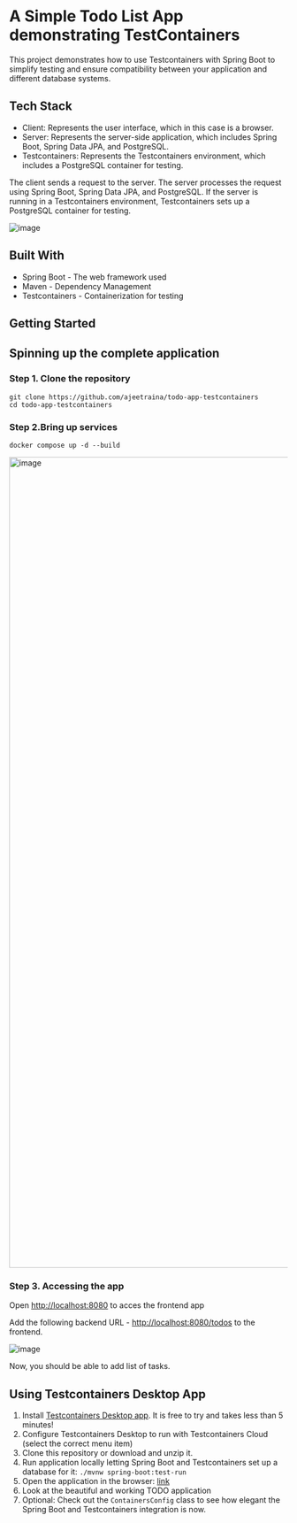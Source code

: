 # A Simple Todo List App demonstrating TestContainers

This project demonstrates how to use Testcontainers with Spring Boot to simplify testing and ensure compatibility between your application and different database systems.

## Tech Stack

- Client: Represents the user interface, which in this case is a browser.
- Server: Represents the server-side application, which includes Spring Boot, Spring Data JPA, and PostgreSQL.
- Testcontainers: Represents the Testcontainers environment, which includes a PostgreSQL container for testing.

The client sends a request to the server. The server processes the request using Spring Boot, Spring Data JPA, and PostgreSQL.
If the server is running in a Testcontainers environment, Testcontainers sets up a PostgreSQL container for testing.

![image](https://github.com/user-attachments/assets/61e09194-a30a-4737-8ae9-bca862a120f9)


## Built With
- Spring Boot - The web framework used
- Maven - Dependency Management
- Testcontainers - Containerization for testing

## Getting Started

## Spinning up the complete application

### Step 1. Clone the repository

```
git clone https://github.com/ajeetraina/todo-app-testcontainers
cd todo-app-testcontainers
```

### Step 2.Bring up services 

```
docker compose up -d --build
```

<img width="1466" alt="image" src="https://github.com/user-attachments/assets/62c42fe5-2dab-4b70-8812-5f54f4a6624f">


### Step 3. Accessing the app

Open [http://localhost:8080](http://localhost:8080) to acces the frontend app

Add the following backend URL - [http://localhost:8080/todos](http://localhost:8080/todos) to the frontend.

![image](https://github.com/user-attachments/assets/38bcb37c-1b24-4be6-99ac-3ba2c7f569a3)

Now, you should be able to add list of tasks.


## Using Testcontainers Desktop App




1. Install [Testcontainers Desktop app](https://testcontainers.com/desktop?utm_medium=event&utm_source=2023-springone&utm_content=raffle-repo). It is free to try and takes less than 5 minutes!
2. Configure Testcontainers Desktop to run with Testcontainers Cloud (select the correct menu item)
3. Clone this repository or download and unzip it. 
4. Run application locally letting Spring Boot and Testcontainers set up a database for it: `./mvnw spring-boot:test-run`
5. Open the application in the browser: [link](http://localhost:8080/?http://localhost:8080/todos)
6. Look at the beautiful and working TODO application
7. Optional: Check out the `ContainersConfig` class to see how elegant the Spring Boot and Testcontainers integration is now.



